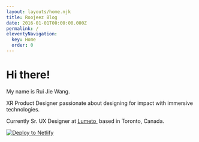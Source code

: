 ```yaml
---
layout: layouts/home.njk
title: Roojeez Blog
date: 2016-01-01T00:00:00.000Z
permalink: /
eleventyNavigation:
  key: Home
  order: 0
---
```

# Hi there!

My name is Rui Jie Wang.

XR Product Designer passionate about designing for impact with immersive technologies.

Currently Sr. UX Designer at [Lumeto ](https://lumeto.com/) based in Toronto, Canada.


[![Deploy to Netlify](https://www.netlify.com/img/deploy/button.svg)](https://app.netlify.com/start/deploy?repository=https://github.com/danurbanowicz/eleventy-netlify-boilerplate&stack=cms)